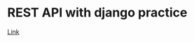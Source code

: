# REST API with django practice
[Link](https://morioh.com/p/da694210c8f6?f=5c21fb01c16e2556b555ab32)
